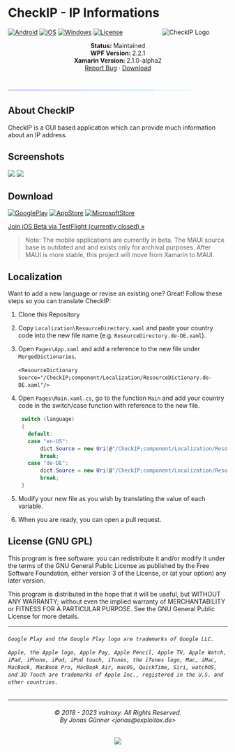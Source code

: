 # CheckIP - IP Informations

<img align="right" src="https://dl.exploitox.de/checkip/checkip.png" alt="CheckIP Logo" width="150">

[![Android](https://img.shields.io/badge/Android-Xamarin-brightgreen.svg)](https://github.com/valnoxy/checkip/tree/main/CheckIP.Mobile)
[![iOS](https://img.shields.io/badge/iOS-Xamarin-green)](https://github.com/valnoxy/checkip/tree/main/CheckIP.Mobile)
[![Windows](https://img.shields.io/badge/Windows-WPF-blue)](https://github.com/valnoxy/checkip/tree/main/CheckIP.Windows)
[![License](https://img.shields.io/badge/license-GNU%20General%20Public%20License-purple)](/LICENSE)

<p align="center">
   <strong>Status: </strong>Maintained
   <br />
   <strong>WPF Version: </strong>2.2.1
   <br />
   <strong>Xamarin Version: </strong>2.1.0-alpha2
   <br />
   <a href="https://github.com/valnoxy/checkip/issues">Report Bug</a>
   ·
   <a href="https://github.com/valnoxy/checkip/releases">Download</a>
  </p>
</p>
</br>

<img src="https://raw.githubusercontent.com/valnoxy/valnoxy/main/assets/bar.gif">

## About CheckIP
CheckIP is a GUI based application which can provide much information about an IP address.

## Screenshots
<img src="https://dl.exploitox.de/checkip/v2.2.0/CheckIP_FetchIP.png" width="350"> <img src="https://dl.exploitox.de/checkip/v2.2.0/CheckIP_MyIP.png" width="350">

## Download
[![GooglePlay](https://dl.exploitox.de/checkip/PlayStoreBadge.png)](https://play.google.com/store/apps/details?id=dev.valnoxy.checkip)
[![AppStore](https://dl.exploitox.de/checkip/AppStoreBadge.png)](https://apps.apple.com/us/app/checkip-ip-informations/id1618841457)
[![MicrosoftStore](https://dl.exploitox.de/checkip/MicrosoftStoreBadge.png)](https://www.microsoft.com/store/apps/9NFGS0SX9CP3)

<a href="https://testflight.apple.com/join/auUvXWJJ">Join iOS Beta via TestFlight (currently closed) »</a>

> Note: The mobile applications are currently in beta. The MAUI source base is outdated and and exists only for archival purposes. After MAUI is more stable, this project will move from Xamarin to MAUI.

## Localization
Want to add a new language or revise an existing one? Great! Follow these steps so you can translate CheckIP:

1. Clone this Repository
2. Copy ```Localization\ResourceDirectory.xaml``` and paste your country code into the new file name (e.g. ```ResourceDirectory.de-DE.xaml```).
3. Open ```Pages\App.xaml``` and add a reference to the new file under ```MergedDictionaries```.
   
   ```<ResourceDictionary Source="/CheckIP;component/Localization/ResourceDictionary.de-DE.xaml"/>``` 

4. Open ```Pages\Main.xaml.cs```, go to the function ```Main``` and add your country code in the switch/case function with reference to the new file.
   ```c#
    switch (language)
    {
      default:
      case "en-US":
          dict.Source = new Uri(@"/CheckIP;component/Localization/ResourceDictionary.xaml", UriKind.Relative);
          break;
      case "de-DE":
          dict.Source = new Uri(@"/CheckIP;component/Localization/ResourceDictionary.de-DE.xaml", UriKind.Relative);
          break;
    }
   ```

5. Modify your new file as you wish by translating the value of each variable.
6. When you are ready, you can open a pull request.

## License (GNU GPL)
This program is free software: you can redistribute it and/or modify
it under the terms of the GNU General Public License as published by
the Free Software Foundation, either version 3 of the License, or
(at your option) any later version.


This program is distributed in the hope that it will be useful,
but WITHOUT ANY WARRANTY; without even the implied warranty of
MERCHANTABILITY or FITNESS FOR A PARTICULAR PURPOSE. See the
GNU General Public License for more details.

---

<h6>

```Google Play and the Google Play logo are trademarks of Google LLC.```

```Apple, the Apple logo, Apple Pay, Apple Pencil, Apple TV, Apple Watch, iPad, iPhone, iPod, iPod touch, iTunes, the iTunes logo, Mac, iMac, MacBook, MacBook Pro, MacBook Air, macOS, QuickTime, Siri, watchOS, and 3D Touch are trademarks of Apple Inc., registered in the U.S. and other countries.```

</h6>

---

<h6 align="center">© 2018 - 2023 valnoxy. All Rights Reserved. 
<br>
By Jonas Günner &lt;jonas@exploitox.de&gt;</h6>
<p align="center">
	<a href="https://github.com/valnoxy/checkip/blob/main/LICENSE"><img src="https://img.shields.io/static/v1.svg?style=for-the-badge&label=License&message=GNU%20GENERAL%20PUBLIC%20%20LICENSE&logoColor=d9e0ee&colorA=363a4f&colorB=b7bdf8"/></a>
</p
